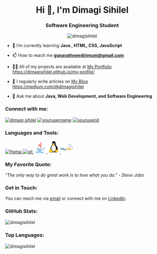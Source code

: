 <h1 align="center">Hi 👋, I'm Dimagi Sihilel</h1>
<h3 align="center">Software Engineering Student</h3>

<p align="center">
  <img src="https://komarev.com/ghpvc/?username=dimagisihilel&label=Profile%20views&color=0e75b6&style=flat" alt="dimagisihilel" />
</p>

- 🌱 I’m currently learning **Java , HTML, CSS, JavaScript**

- 📫 How to reach me **gunarathneedirimuni@gmail.com**

- 👨‍💻 All of my projects are available at [My Portfolio](#) https://dimagisihilel.github.io/my-profile/

- 📝 I regularly write articles on [My Blog](#) https://medium.com/@dimagisihilel

- 💬 Ask me about **Java, Web Development, and Software Engineering**


<h3 align="left">Connect with me:</h3>
<p align="left">
<a href="https://linkedin.com/in/dimagi sihilel" target="blank"><img align="center" src="https://raw.githubusercontent.com/rahuldkjain/github-profile-readme-generator/master/src/images/icons/Social/linked-in-alt.svg" alt="dimagi sihilel" height="30" width="40" /></a>
<a href="https://x.com/yourusername" target="_blank"><img align="center" src="https://raw.githubusercontent.com/rahuldkjain/github-profile-readme-generator/master/src/images/icons/Social/twitter-alt.svg" alt="yourusername" height="30" width="40" /></a>
<a href="https://stackoverflow.com/users/25375190/dimagi-sihilel" target="_blank"><img align="center" src="https://raw.githubusercontent.com/rahuldkjain/github-profile-readme-generator/master/src/images/icons/Social/stack-overflow.svg" alt="youruserid" height="30" width="40" /></a>
</p>

<h3 align="left">Languages and Tools:</h3>
<p align="left"> <a href="https://www.figma.com/" target="_blank" rel="noreferrer"> <img src="https://www.vectorlogo.zone/logos/figma/figma-icon.svg" alt="figma" width="40" height="40"/> </a> <a href="https://git-scm.com/" target="_blank" rel="noreferrer"> <img src="https://www.vectorlogo.zone/logos/git-scm/git-scm-icon.svg" alt="git" width="40" height="40"/> </a> <a href="https://www.java.com" target="_blank" rel="noreferrer"> <img src="https://raw.githubusercontent.com/devicons/devicon/master/icons/java/java-original.svg" alt="java" width="40" height="40"/> </a> <a href="https://www.linux.org/" target="_blank" rel="noreferrer"> <img src="https://raw.githubusercontent.com/devicons/devicon/master/icons/linux/linux-original.svg" alt="linux" width="40" height="40"/> </a> <a href="https://www.mysql.com/" target="_blank" rel="noreferrer"> <img src="https://raw.githubusercontent.com/devicons/devicon/master/icons/mysql/mysql-original-wordmark.svg" alt="mysql" width="40" height="40"/> </a> </p>

<h3 align="left">My Favorite Quote:</h3>
<p align="left"><em>"The only way to do great work is to love what you do." - Steve Jobs</em></p>

<h3 align="left">Get in Touch:</h3>
<p align="left">You can reach me via <a href="mailto:gunarathneedirimuni@gmail.com">email</a> or connect with me on <a href="https://linkedin.com/in/dimagi-sihilel" target="_blank">LinkedIn</a>.</p>


<h3 align="left">GitHub Stats:</h3>
<p align="left">
  <img align="center" src="https://github-readme-stats.vercel.app/api?username=dimagisihilel&show_icons=true&locale=en" alt="dimagisihilel" />
</p>

<h3 align="left">Top Languages:</h3>
<p align="left">
  <img align="center" src="https://github-readme-stats.vercel.app/api/top-langs?username=dimagisihilel&show_icons=true&locale=en&layout=compact" alt="dimagisihilel" />
</p>


